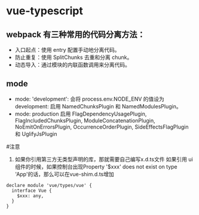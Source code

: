 # vue-typescript

## webpack 有三种常用的代码分离方法：
 * 入口起点：使用 entry 配置手动地分离代码。
 * 防止重复：使用 SplitChunks 去重和分离 chunk。
 * 动态导入：通过模块的内联函数调用来分离代码。

 ## mode
  * mode: 'development':
    会将 process.env.NODE_ENV 的值设为 development: 启用 NamedChunksPlugin 和 NamedModulesPlugin。
 * mode: production
    启用 FlagDependencyUsagePlugin, FlagIncludedChunksPlugin, ModuleConcatenationPlugin, NoEmitOnErrorsPlugin, OccurrenceOrderPlugin, SideEffectsFlagPlugin 和 UglifyJsPlugin


#注意
1. 如果你引用第三方无类型声明的库，那就需要自己编写x.d.ts文件
如果引用 ui 组件的时候，如果控制台出现Property '$xxx' does not exist on type 'App'的话，那么可以在vue-shim.d.ts增加
```
declare module 'vue/types/vue' {
  interface Vue {
    $xxx: any,
  }
}
```
